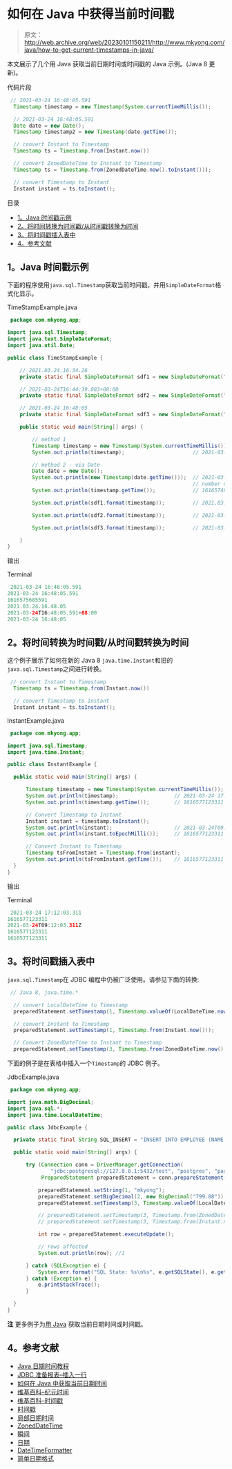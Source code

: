 # 如何在 Java 中获得当前时间戳

> 原文：<http://web.archive.org/web/20230101150211/http://www.mkyong.com/java/how-to-get-current-timestamps-in-java/>

本文展示了几个用 Java 获取当前日期时间或时间戳的 Java 示例。(Java 8 更新)。

代码片段

```java
 // 2021-03-24 16:48:05.591
  Timestamp timestamp = new Timestamp(System.currentTimeMillis());

  // 2021-03-24 16:48:05.591
  Date date = new Date();
  Timestamp timestamp2 = new Timestamp(date.getTime());

  // convert Instant to Timestamp
  Timestamp ts = Timestamp.from(Instant.now())

  // convert ZonedDateTime to Instant to Timestamp
  Timestamp ts = Timestamp.from(ZonedDateTime.now().toInstant()));

  // convert Timestamp to Instant
  Instant instant = ts.toInstant(); 
```

目录

*   [1。Java 时间戳示例](#java-timestamp-examples)
*   [2。将时间转换为时间戳/从时间戳转换为时间](#convert-instant-tofrom-timestamp)
*   [3。将时间戳插入表中](#insert-timestamp-into-a-table)
*   [4。参考文献](#references)

## 1。Java 时间戳示例

下面的程序使用`java.sql.Timestamp`获取当前时间戳，并用`SimpleDateFormat`格式化显示。

TimeStampExample.java

```java
 package com.mkyong.app;

import java.sql.Timestamp;
import java.text.SimpleDateFormat;
import java.util.Date;

public class TimeStampExample {

    // 2021.03.24.16.34.26
    private static final SimpleDateFormat sdf1 = new SimpleDateFormat("yyyy.MM.dd.HH.mm.ss");

    // 2021-03-24T16:44:39.083+08:00
    private static final SimpleDateFormat sdf2 = new SimpleDateFormat("yyyy-MM-dd'T'HH:mm:ss.SSSXXX");

    // 2021-03-24 16:48:05
    private static final SimpleDateFormat sdf3 = new SimpleDateFormat("yyyy-MM-dd HH:mm:ss");

    public static void main(String[] args) {

        // method 1
        Timestamp timestamp = new Timestamp(System.currentTimeMillis());
        System.out.println(timestamp);                      // 2021-03-24 16:34:26.666

        // method 2 - via Date
        Date date = new Date();
        System.out.println(new Timestamp(date.getTime()));  // 2021-03-24 16:34:26.666
                                                            // number of milliseconds since January 1, 1970, 00:00:00 GMT
        System.out.println(timestamp.getTime());            // 1616574866666

        System.out.println(sdf1.format(timestamp));         // 2021.03.24.16.34.26

        System.out.println(sdf2.format(timestamp));         // 2021-03-24T16:48:05.591+08:00

        System.out.println(sdf3.format(timestamp));         // 2021-03-24 16:48:05

    }
} 
```

输出

Terminal

```java
 2021-03-24 16:48:05.591
2021-03-24 16:48:05.591
1616575685591
2021.03.24.16.48.05
2021-03-24T16:48:05.591+08:00
2021-03-24 16:48:05 
```

## 2。将时间转换为时间戳/从时间戳转换为时间

这个例子展示了如何在新的 Java 8 `java.time.Instant`和旧的`java.sql.Timestamp`之间进行转换。

```java
 // convert Instant to Timestamp
  Timestamp ts = Timestamp.from(Instant.now())

  // convert Timestamp to Instant
  Instant instant = ts.toInstant(); 
```

InstantExample.java

```java
 package com.mkyong.app;

import java.sql.Timestamp;
import java.time.Instant;

public class InstantExample {

  public static void main(String[] args) {

      Timestamp timestamp = new Timestamp(System.currentTimeMillis());
      System.out.println(timestamp);                  // 2021-03-24 17:12:03.311
      System.out.println(timestamp.getTime());        // 1616577123311

      // Convert Timestamp to Instant
      Instant instant = timestamp.toInstant();
      System.out.println(instant);                    // 2021-03-24T09:12:03.311Z
      System.out.println(instant.toEpochMilli());     // 1616577123311

      // Convert Instant to Timestamp
      Timestamp tsFromInstant = Timestamp.from(instant);
      System.out.println(tsFromInstant.getTime());    // 1616577123311
  }
} 
```

输出

Terminal

```java
 2021-03-24 17:12:03.311
1616577123311
2021-03-24T09:12:03.311Z
1616577123311
1616577123311 
```

## 3。将时间戳插入表中

`java.sql.Timestamp`在 JDBC 编程中仍被广泛使用。请参见下面的转换:

```java
 // Java 8, java.time.*

  // convert LocalDateTime to Timestamp
  preparedStatement.setTimestamp(1, Timestamp.valueOf(LocalDateTime.now()));

  // convert Instant to Timestamp
  preparedStatement.setTimestamp(1, Timestamp.from(Instant.now()));

  // Convert ZonedDateTime to Instant to Timestamp
  preparedStatement.setTimestamp(3, Timestamp.from(ZonedDateTime.now().toInstant())); 
```

下面的例子是在表格中插入一个`Timestamp`的 JDBC 例子。

JdbcExample.java

```java
 package com.mkyong.app;

import java.math.BigDecimal;
import java.sql.*;
import java.time.LocalDateTime;

public class JdbcExample {

  private static final String SQL_INSERT = "INSERT INTO EMPLOYEE (NAME, SALARY, CREATED_DATE) VALUES (?,?,?)";

  public static void main(String[] args) {

      try (Connection conn = DriverManager.getConnection(
              "jdbc:postgresql://127.0.0.1:5432/test", "postgres", "password");
           PreparedStatement preparedStatement = conn.prepareStatement(SQL_INSERT)) {

          preparedStatement.setString(1, "mkyong");
          preparedStatement.setBigDecimal(2, new BigDecimal("799.88"));
          preparedStatement.setTimestamp(3, Timestamp.valueOf(LocalDateTime.now()));

          // preparedStatement.setTimestamp(3, Timestamp.from(ZonedDateTime.now().toInstant()));
          // preparedStatement.setTimestamp(3, Timestamp.from(Instant.now()));

          int row = preparedStatement.executeUpdate();

          // rows affected
          System.out.println(row); //1

      } catch (SQLException e) {
          System.err.format("SQL State: %s\n%s", e.getSQLState(), e.getMessage());
      } catch (Exception e) {
          e.printStackTrace();
      }

  }
} 
```

**注**
更多例子为[用 Java](http://web.archive.org/web/20221229105020/https://mkyong.com/java/java-how-to-get-current-date-time-date-and-calender/) 获取当前日期时间或时间戳。

## 4。参考文献

*   [Java 日期时间教程](http://web.archive.org/web/20221229105020/https://mkyong.com/tutorials/java-date-time-tutorials/)
*   [JDBC 准备报表–插入一行](http://web.archive.org/web/20221229105020/https://mkyong.com/jdbc/jdbc-preparestatement-example-insert-a-record/)
*   [如何在 Java 中获取当前日期时间](http://web.archive.org/web/20221229105020/https://mkyong.com/java/java-how-to-get-current-date-time-date-and-calender/)
*   [维基百科–纪元时间](http://web.archive.org/web/20221229105020/https://en.wikipedia.org/wiki/Unix_time)
*   [维基百科–时间戳](http://web.archive.org/web/20221229105020/https://en.wikipedia.org/wiki/Timestamp)
*   [时间戳](http://web.archive.org/web/20221229105020/https://docs.oracle.com/en/java/javase/11/docs/api/java.sql/java/sql/Timestamp.html)
*   [局部日期时间](http://web.archive.org/web/20221229105020/https://docs.oracle.com/en/java/javase/11/docs/api/java.base/java/time/LocalDateTime.html)
*   [ZonedDateTime](http://web.archive.org/web/20221229105020/https://docs.oracle.com/en/java/javase/11/docs/api/java.base/java/time/ZonedDateTime.html)
*   [瞬间](http://web.archive.org/web/20221229105020/https://docs.oracle.com/en/java/javase/11/docs/api/java.base/java/time/Instant.html)
*   [日期](http://web.archive.org/web/20221229105020/https://docs.oracle.com/en/java/javase/11/docs/api/java.base/java/util/Date.html)
*   [DateTimeFormatter](http://web.archive.org/web/20221229105020/https://docs.oracle.com/en/java/javase/11/docs/api/java.base/java/time/format/DateTimeFormatter.html)
*   [简单日期格式](http://web.archive.org/web/20221229105020/https://docs.oracle.com/en/java/javase/11/docs/api/java.base/java/text/SimpleDateFormat.html)

<input type="hidden" id="mkyong-current-postId" value="3760">